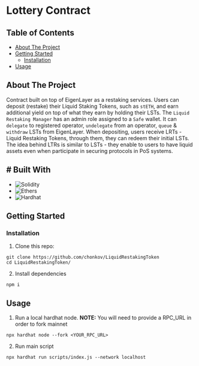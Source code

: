 # Lottery Contract

## Table of Contents

- [About The Project](#about-the-project)
- [Getting Started](#getting-started)
  - [Installation](#installation)
- [Usage](#usage)

## About The Project

Contract built on top of EigenLayer as a restaking services. Users can deposit (restake) their Liquid Staking Tokens, such as `stETH`, and earn additional yield on top of what they earn by holding their LSTs. The `Liquid Restaking Manager` has an admin role assigned to a `Safe` wallet. It can `delegate` to registered operator, `undelegate` from an operator, `queue` & `withdraw` LSTs from EigenLayer. When depositing, users receive LRTs - Liquid Restaking Tokens, through them, they can redeem their initial LSTs. The idea behind LTRs is similar to LSTs - they enable to users to have liquid assets even when participate in securing protocols in PoS systems.

## # Built With

- ![Solidity]
- ![Ethers]
- ![Hardhat]

## Getting Started

### Installation

1. Clone this repo:

```
git clone https://github.com/chonkov/LiquidRestakingToken
cd LiquidRestakingToken/
```

2. Install dependencies

```
npm i
```

## Usage

1. Run a local hardhat node. **NOTE:** You will need to provide a RPC_URL in order to fork mainnet

```
npx hardhat node --fork <YOUR_RPC_URL>
```

2. Run main script

```
npx hardhat run scripts/index.js --network localhost
```

[solidity]: https://img.shields.io/badge/Solidity-%23363636.svg?style=for-the-badge&logo=solidity&logoColor=white
[hardhat]: https://img.shields.io/badge/Hardhat-yellow?style=for-the-badge&logo=data%3Aimage%2Fpng%3Bbase64%2CiVBORw0KGgoAAAANSUhEUgAAADAAAAAwCAYAAABXAvmHAAAF8klEQVR42u1YA5BzWRM9Y%2F7%2F7n62bdu2Cmvbtm3bKq5t22PbiDnRS2%2F3zqt8qdS8zCTDqkpXnbo3T%2Fec27cxg5jFLGYxi9mAMiIkkh0jyIoZZMJCMmMRGTCLHBhF%2BUgeqKTTyYJjmPQLPP7DKGfitTw2qJB5BV%2FL4fF1fu4Unh81MMhbMIjxC4MiRD45MXYgkL%2BEYY5CgI3MuF6%2B0S9HRjHiHL8R%2BX4zLEzCH4UAP8NCVuSxkHPlm71PvAwpZMAqnw4%2FKXooikGI9AgUxk8sZhURUtAb5qzDaG8r7mTyBh5J4DfK4j0KA4u4k%2FQYjZ40asFwbzPe9zTD42kCCbwtnRMy1sSRrTEpUhEexgdkx%2FCeIa%2FDKFcDfnI3gILh04Un4tGDLjkvmZ56dA75jHHReONnqR3ojrnqMMVVj694pGCIAL8pPIFvP46ncWPT6LjjtlP2L0OiO1JmfM3jlGh3%2Fn9ttXiR4WNQMNyNLMCsvbClPo5OOT6ZMjLSac%2B%2BvXTfXYvI0ZwYjQifYsZLwgWRWlsNTmqrhodBofA2h1%2F483fjadBR6ZSenk679%2B6lg4d2018%2FDIvWCx6fHqcgErOVYZazCo2OSlAo%2BHrY82%2BoiqPlS1KFfECA4Pzz15O1PjliAeJpRY8mtwGzu9yMOarwjqMCZGc4QiACwuX%2Fay9LCpAPFiB44elZUXnB1wrJeu8RIQmdGZPezB7Q2ctBHYEFaJ7%2F376Jp4kT0jQFnHDCNir666ioBHgaoeNsuLXTSmsvw4O2EijWUpC1hMGjLQjOmo4XcbaALj0%2FiTIz0zUF7N2%2Fh55%2BbA65dQkRCeAjJNlPcdXi4bCV2lGMUUz%2BH2sxSAuueo1dMoJ%2B%2BCyelixK1RRw3rnrKfe3waSY4iITYARxUiFnLbKlI4CWMcHVlkJ4LUUgLbibtIPN2gCuvKCbrk6iiePTAmn0eD46rzw3g72UKOmUn408kPnoCnzWSqyFlpkKcZu5ABQO3lZtD3z%2FSTw9%2FVAi1RXF0Y%2FsjZOPS6Z7uQbk8a63VqbRB29OpJxfI%2FcAg8mriaQSd0DLzPn4jkHhoOi1F3Gwd049IZlWLk%2FlWpAQ6IWkBlx04Tp64J6F5GpVz3%2BkAqpB9jJGOX7QSp9xTNBoYpLa6LyF0HMdmD0zlQYNSqerL02i55%2BaxYVsF51xxiayqHUgKgE1gURiplsQj1CzFGCQKRcUFnldW%2ByL9xJowvi0QBAff%2Fw2%2BuvHoVGTVz0QSCSNJRiCUNNlY5qRSWoiAgEuHehGDuT%2F%2Fz%2Bd9h3YQy8%2FN5M8hvhuC7AUtkOfixkINePfmGfMAYVFbpcX5F2KozUrU%2Bnii9aSvjpVrnULjqrDcWjMw7yOBWSDBIYgGBmmXHlR1Ee26M9fxFPBn4Nk3m1whxA4ysZCzOlQgCGrfZelAovLpO%2BXtOnTS%2F8jiDx%2FM3pEgLNG3f1s5hd8hOhbJMp%2F0HwGPKd2mQMasplkxjPCWbiDDBjDF3LD7qJJXuo9Uhpr%2BsnM0HqOOQt38GQSX2hQL5J4wVUvQSONXKCF8HP%2BVatw74LbZjnCfqk5XPn9nDYVrsCKNHPMTQkS1SDcQSZM8LSg2l4JMheqBSvvMMx58AenUhHnN%2FXCrpvk22ryyGqH%2Fp8O5jmQzVS4J6sW7qB8ZJqLcAUHyB8swKX2PIHKGyzEpIqwlbX%2FXewziNe6d1QkMbgapE3gjQoiL%2BDffkHINRePfzCfK4Q7xIiQpCvESHMuFpsKcSkLeotTZjUfHd9%2FglR3qmK4JqjC5HqhHLGugY%2BDP3jO3wx8L4hoKBRjFqrZM28Z%2FmZuf2Ox7i%2BMzO%2FsX%2FVEiJP2wlqElUz0ZF7oFl7wJRbzOc%2BzeNFiRjkvXMUfr%2BWFGnihRp4367PQyr91AqM6l2uMFr7fJM%2FKO3yviq%2BV8%2B9inmfxtz7n%2BUuMW%2Fj6yYZcrBQOwgU9adJMtbL77HkYbs7BREM%2BZvG4iHdoRevfWMttyUY%2Bs5sZW1RslmtGvifPyLPqOxPlG9SMDPkmYhazmMUsZn1t%2FwIh4A6mR358%2FAAAAABJRU5ErkJggg%3D%3D
[ethers]: https://img.shields.io/badge/ethers.js-2535a0?style=for-the-badge&logo=data%3Aimage%2Fpng%3Bbase64%2CiVBORw0KGgoAAAANSUhEUgAAAGQAAAA6CAYAAABGZvzTAAAABmJLR0QA%2FwD%2FAP%2BgvaeTAAAGZElEQVR4nO2cW4xdVRnHf2taClSLUC6lqLWUWynGgA8GaYAGRQQvQHkBDA8QwiWN4oMJTXwh0cgDCSH4gBED6JMBFBKhhACpEkIJQoDSluu0iAKl0HZoSS9MZ34%2BrD1wOumctc8%2Ba599ZjK%2FZOdMutf51v%2Fba591%2Bda3CtNMM800k4bQtIAU6gCwDPgecDawAJgH7AO2A%2B8ATwNPAv8KIdiI0KmOOlu9SR20PK%2BpN6gzm9Y%2FpVDPUd%2FooCHG84r6nab9mPSoA%2Brt6mgXjTHGsHpd0z5NWoxd1EMZGmI8v23at0mHOkN9uIbGGONXTfs4qVDvqrExVEfUi5v2swyNT3vVq4C%2FJIqNAs8CjwEvAYPAHOAw4DzgEuCbCRtDwJIQwgddCZ7KqPPVrW3e7FH1z%2BrJCTtBXW6c9rbjgV75NilRH2zz8D5Wf9ChvdnqvYlGubAufyY16ulOPL39SF3She1ft2mQNTn9mDKof2vz0H6Uwf6tbewvy%2BBCLfRkUFcXAWcBi4GvEgfk5RPUf28I4ZoMdQ4Aq4FzDnD7eWAVcDRwUPFv24FNxEnDiyGEkW419BXGAfsW9a02b%2Bp4htWvZ9SwSN3VQf1jDKl3q9%2FOpaUx1MPVO9U9FR7E%2FTXo6WaNM6r%2BVT02t66eoJ6vbu7iAVxZg6ZTutAzxmb13NzaakX9pXFF3A0LatL2dtdNorvVH9ahr5Us%2BwbqSuDWil%2FfDvwX%2BE%2FxWQf%2FAM4FtgIDwFzgRODLHdg4BHhAXRpCWJtfYibUn9lZuHxYXaVeY2IFXrPuGeqp6gr1xQ70r1MPbkp3W9ST1J0lHdmn%2FkH9RtO6x2MMvVymfljSl5VNaz4g6uMlHXjTSbCDZ5yqbyjhz1a1k%2B6ufowzqjI8q85tWm9Z1OOMoZsU1zatdT8s9%2Bt4VT28aa2dol5ewrenmtb5OerXTE9xd6uLm9ZaBePefiqUv1f9Uu66Byp%2B7%2BIS370zhPB6RfuNEkIYBe5JFJsFnJ677qoNcqCAXStDwO8q2u4XnihR5pTclVZtkG8l7t8fQvikou1%2BYS0wnCiTfXzsuEHUAByfKPZgNTnVMIbas1J0W%2B8lijXfIMQQQruVqsC%2Fq8mpzKKa7G5J3O%2BLQX1W4v5ICGGoipguSHWhdZHdzyoNsitxf6Y6u4qYLjitJrup1XiqS%2BuYjhskhDAM7E4U6%2FVi8CQ19cutQmo7YF3uCqsOhh8n7vc6gLiZmDCXDWMkut0vZCfwcs46oXqDvJG4f0JFu1VZC1yV2eaPE%2FcfDyF8lrnOyg2SWoH3OjngKeAyNTUdL4XxwE8qePinHHVlQb0yEed5rgFNq9VHM9lakfDvhWI91h%2Bo82y%2FS7jPHmdqGHN7tctECfUMdUcb30bUs3Ppzoa6JvEWreixnmDce9ljhznBLTbOV7cl%2FLott%2FYsqFcnhK%2B3xz9r9WT1U2NyXOnjbOqJ6n2mcwMetV8PlBozzVN70Msb0HWR%2BllR%2F2r1AvWglvszjLuC56kr1actl770iHpor%2F3pCPXGhBOb7P2qHfVC9x8Hdhm7om3G8a0T9qo3W0MAMzvqTNMpNHc3pO0E9ckOH%2F54nlHPaEJ%2FZYz9b7tZierPG9S3VH3M8lmVu42ngZc2oTfLoGs8lfQwE0eCBW4KIfw%2BR31VMGa%2BLCNmMC4AjiQeixgiBgnfJR5feCaEkIrV9T%2FqpaYz3v9ovw%2BMmVEPVher31WXGBNEDnOCMSnrtFQ9E%2Fg7ML9NsUHgFyGEVTnrbhL1aOIm2dg1C9hRXFuAV0II75SxlX2doB4D3AFckSi6BrgNeKQI6fct6hxgYXEd3%2FL3AuKR7UHiyauXgJdDCB9Vrau2hZv6feA3wJmJoluAh4j99z9DCB%2FWpWkijPlVC9n%2FYbdeRxL%2FG6j1xD2Q9cW1IYSwJ6eW2lfSRcNcD%2FyU9PYvwAbir2cj8czfRmBTCCG1v91a5wBwRHHNbfmcBxwHHFt8zi%2BuI1q%2B%2FgHxoa8rtLxKfPA7y9bfDT0LbahHEfcYfkLcTKqyq7iHuFu5A9gLjPBFwsWhxASMAeArCTufEBt6sLg2ErcU1oUQtlXQlY1GQsjFG3wqsTs7rbgWEt%2FWOV2a%2FxT4H%2FFNf6%2Fl833i1HYwhJDa8WyM%2FonpF6iHAEcRu5d5TJxqs4svZjI7iSexdky548zTTDPNNP3L%2FwGTnK6sO%2BBBWAAAAABJRU5ErkJggg%3D%3D
